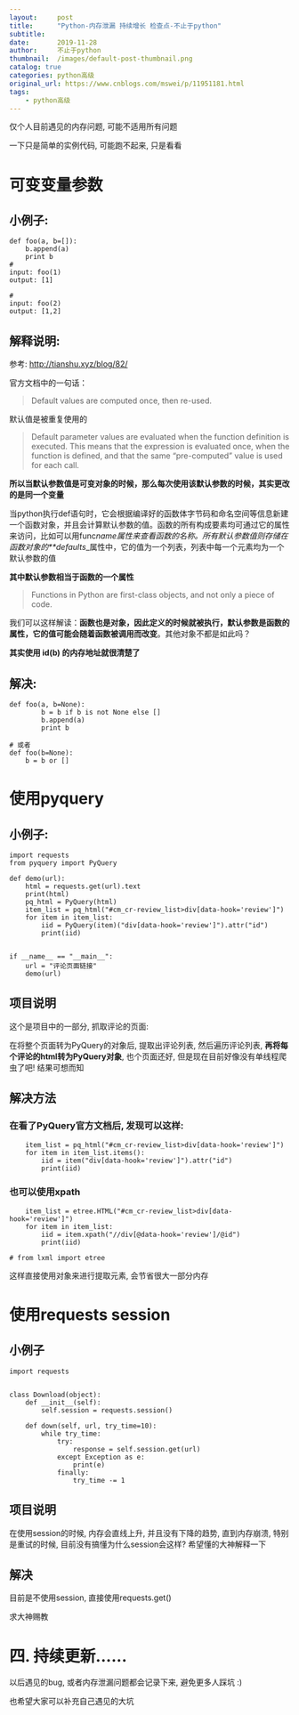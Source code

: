 ```yaml
---
layout:     post
title:      "Python-内存泄漏 持续增长 检查点-不止于python"
subtitle:   
date:       2019-11-28
author:     不止于python
thumbnail:  /images/default-post-thumbnail.png
catalog: true
categories: python高级
original_url: https://www.cnblogs.com/mswei/p/11951181.html
tags:
    - python高级
---
```


仅个人目前遇见的内存问题, 可能不适用所有问题

一下只是简单的实例代码, 可能跑不起来, 只是看看

# 可变变量参数

## 小例子:

```
def foo(a, b=[]):
    b.append(a)
    print b
# 
input: foo(1)
output: [1]

# 
input: foo(2)
output: [1,2]
```

## 解释说明:

参考: <http://tianshu.xyz/blog/82/>

官方文档中的一句话：

> Default values are computed once, then re-used.

默认值是被重复使用的

> Default parameter values are evaluated when the function definition is executed. This means that the expression is evaluated once, when the function is defined, and that the same “pre-computed” value is used for each call.

**所以当默认参数值是可变对象的时候，那么每次使用该默认参数的时候，其实更改的是同一个变量**

当python执行def语句时，它会根据编译好的函数体字节码和命名空间等信息新建一个函数对象，并且会计算默认参数的值。函数的所有构成要素均可通过它的属性来访问，比如可以用func*name属性来查看函数的名称。所有默认参数值则存储在函数对象的**defaults*\_属性中，它的值为一个列表，列表中每一个元素均为一个默认参数的值

**其中默认参数相当于函数的一个属性**

> Functions in Python are first-class objects, and not only a piece of code.

我们可以这样解读：**函数也是对象，因此定义的时候就被执行，默认参数是函数的属性，它的值可能会随着函数被调用而改变**。其他对象不都是如此吗？

**其实使用 id(b) 的内存地址就很清楚了**

## 解决:

```
def foo(a, b=None):
        b = b if b is not None else []
        b.append(a)
        print b

# 或者
def foo(b=None):
    b = b or []
```

# 使用pyquery

## 小例子:

```
import requests
from pyquery import PyQuery

def demo(url):
    html = requests.get(url).text
    print(html)
    pq_html = PyQuery(html)
    item_list = pq_html("#cm_cr-review_list>div[data-hook='review']")
    for item in item_list:
        iid = PyQuery(item)("div[data-hook='review']").attr("id")
        print(iid)


if __name__ == "__main__":
    url = "评论页面链接"
    demo(url)
```

## 项目说明

这个是项目中的一部分, 抓取评论的页面:

在将整个页面转为PyQuery的对象后, 提取出评论列表, 然后遍历评论列表, **再将每个评论的html转为PyQuery对象**, 也个页面还好, 但是现在目前好像没有单线程爬虫了吧! 结果可想而知

## 解决方法

### 在看了PyQuery官方文档后, 发现可以这样:

```
    item_list = pq_html("#cm_cr-review_list>div[data-hook='review']")
    for item in item_list.items():
        iid = item("div[data-hook='review']").attr("id")
        print(iid)
```

### 也可以使用xpath

```
    item_list = etree.HTML("#cm_cr-review_list>div[data-hook='review']")
    for item in item_list:
        iid = item.xpath("//div[@data-hook='review']/@id")
        print(iid)  
  
# from lxml import etree
```

这样直接使用对象来进行提取元素, 会节省很大一部分内存

# 使用requests session

## 小例子

```
import requests


class Download(object):
    def __init__(self):
        self.session = requests.session()

    def down(self, url, try_time=10):
        while try_time:
            try:
                response = self.session.get(url)
            except Exception as e:
                print(e)
            finally:
                try_time -= 1
```

## 项目说明

在使用session的时候, 内存会直线上升, 并且没有下降的趋势, 直到内存崩溃, 特别是重试的时候, 目前没有搞懂为什么session会这样? 希望懂的大神解释一下

## 解决

目前是不使用session, 直接使用requests.get()

求大神赐教

# 四. 持续更新......

以后遇见的bug, 或者内存泄漏问题都会记录下来, 避免更多人踩坑 :)

也希望大家可以补充自己遇见的大坑